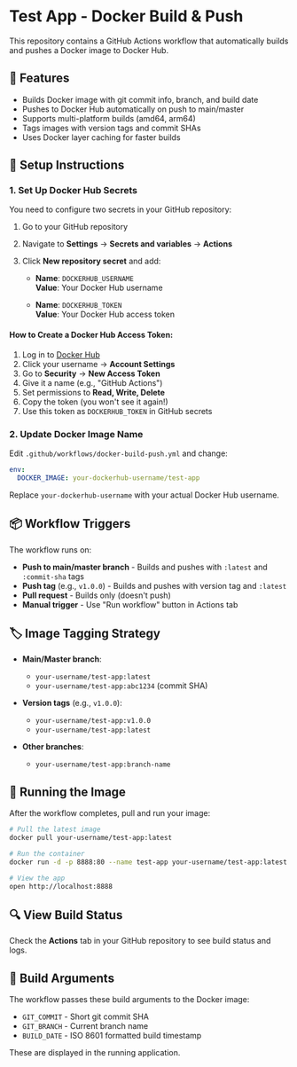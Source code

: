 # Test App - Docker Build & Push

This repository contains a GitHub Actions workflow that automatically builds and pushes a Docker image to Docker Hub.

## 🚀 Features

- Builds Docker image with git commit info, branch, and build date
- Pushes to Docker Hub automatically on push to main/master
- Supports multi-platform builds (amd64, arm64)
- Tags images with version tags and commit SHAs
- Uses Docker layer caching for faster builds

## 🔧 Setup Instructions

### 1. Set Up Docker Hub Secrets

You need to configure two secrets in your GitHub repository:

1. Go to your GitHub repository
2. Navigate to **Settings** → **Secrets and variables** → **Actions**
3. Click **New repository secret** and add:

   - **Name**: `DOCKERHUB_USERNAME`  
     **Value**: Your Docker Hub username

   - **Name**: `DOCKERHUB_TOKEN`  
     **Value**: Your Docker Hub access token

#### How to Create a Docker Hub Access Token:

1. Log in to [Docker Hub](https://hub.docker.com)
2. Click your username → **Account Settings**
3. Go to **Security** → **New Access Token**
4. Give it a name (e.g., "GitHub Actions")
5. Set permissions to **Read, Write, Delete**
6. Copy the token (you won't see it again!)
7. Use this token as `DOCKERHUB_TOKEN` in GitHub secrets

### 2. Update Docker Image Name

Edit `.github/workflows/docker-build-push.yml` and change:

```yaml
env:
  DOCKER_IMAGE: your-dockerhub-username/test-app
```

Replace `your-dockerhub-username` with your actual Docker Hub username.

## 📦 Workflow Triggers

The workflow runs on:

- **Push to main/master branch** - Builds and pushes with `:latest` and `:commit-sha` tags
- **Push tag** (e.g., `v1.0.0`) - Builds and pushes with version tag and `:latest`
- **Pull request** - Builds only (doesn't push)
- **Manual trigger** - Use "Run workflow" button in Actions tab

## 🏷️ Image Tagging Strategy

- **Main/Master branch**: 
  - `your-username/test-app:latest`
  - `your-username/test-app:abc1234` (commit SHA)

- **Version tags** (e.g., `v1.0.0`):
  - `your-username/test-app:v1.0.0`
  - `your-username/test-app:latest`

- **Other branches**:
  - `your-username/test-app:branch-name`

## 🐳 Running the Image

After the workflow completes, pull and run your image:

```bash
# Pull the latest image
docker pull your-username/test-app:latest

# Run the container
docker run -d -p 8888:80 --name test-app your-username/test-app:latest

# View the app
open http://localhost:8888
```

## 🔍 View Build Status

Check the **Actions** tab in your GitHub repository to see build status and logs.

## 📝 Build Arguments

The workflow passes these build arguments to the Docker image:

- `GIT_COMMIT` - Short git commit SHA
- `GIT_BRANCH` - Current branch name
- `BUILD_DATE` - ISO 8601 formatted build timestamp

These are displayed in the running application.
